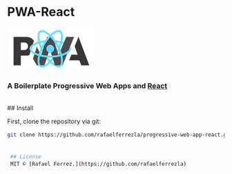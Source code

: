 ﻿# PWA-React 
[![pwa-react](/assets/img/pwa-react-logo.png)](https://facebook.github.io/react/)
### A Boilerplate Progressive Web Apps and [React](https://facebook.github.io/react/)
<br/> 
## Install 

First, clone the repository via git:

```bash
git clone https://github.com/rafaelferrezla/progressive-web-app-react.git your-project-name


 ## License 
 MIT © [Rafael Ferrez.](https://github.com/rafaelferrezla)
